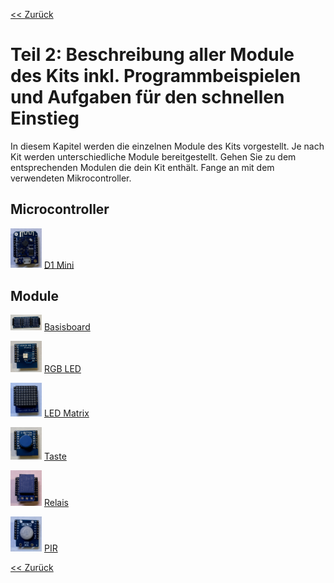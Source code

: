 [<< Zurück](../README.md)

# Teil 2: Beschreibung aller Module des Kits inkl. Programmbeispielen und Aufgaben für den schnellen Einstieg

In diesem Kapitel werden die einzelnen Module des Kits vorgestellt. Je nach Kit werden unterschiedliche Module bereitgestellt. Gehen Sie zu dem entsprechenden Modulen die dein Kit enthält. Fange an mit dem verwendeten Mikrocontroller.

## Microcontroller

<img src="D1Mini/Bilder/D1_Mini_4MB_vorne.JPEG" alt="drawing" width="50"/> [D1 Mini](D1Mini/README.md)

## Module

<img src="Basisboard/Bilder/WEMOS_Basisboard_vorne.JPEG" alt="drawing" width="50"/>  [Basisboard](Basisboard/README.md)

<img src="RGB_LED/Bilder/RGB_LED_vorne.JPEG" alt="drawing" width="50"/> [RGB LED](LED/README.md)

<img src="LED_Matrix/Bilder/LED_Matrix_vorne.JPEG" alt="drawing" width="50"/> [LED Matrix](LED_Matrix/README.md)

<img src="Taste/Bilder/Taste_vorne.JPEG" alt="drawing" width="50"/>  [Taste](Taste/README.md)

<img src="Relais/Bilder/Relais_vorne.JPEG" alt="drawing" width="50"/>  [Relais](Relais/README.md)

<img src="PIR/Bilder/PIR_vorne.JPEG" alt="drawing" width="50"/>  [PIR](PIR/README.md)

[<< Zurück](../README.md)
